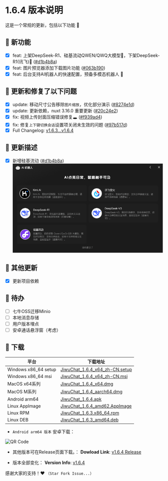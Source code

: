 # 1.6.4 版本说明

这是一个常规的更新，包括以下功能 🧪

## 🔮 新功能

- [x] feat: 上架DeepSeek-R1、硅基流动QWEN/QWQ大模型💜，下架DeepSeek-R1(讯飞)🚫 ([#d1b4b8a](https://github.com/KiWi233333/JiwuChat/commit/d1b4b8a66f85790245f21d9c3f9e62771d5bc816))
- [x] feat: 图片预览器添加下载图片功能 ([#063b190](https://github.com/KiWi233333/JiwuChat/commit/063b1901c2d53cd9b07aac64310c5fbb6bd661d8))
- [x] feat: 后台支持AI机器人的快速配置，预备多模态机器人 🎯

## 🔨 更新和修复了以下问题

- [x] update: 移动尺寸公告移除`图片缩放`，优化部分演示 ([#8274e1d](https://github.com/KiWi233333/JiwuChat/commit/8274e1d19a7b514a7269fcfdef156644fc282882))
- [x] update: 更新依赖，nuxt 3.16.0 重要更新 ([#20c24e2](https://github.com/KiWi233333/JiwuChat/commit/20c24e24ac1eb9256426811ea568abbc42fb8e0e))
- [x] fix: 视频上传封面压缩错误修复🕳 ([#f939ad4](https://github.com/KiWi233333/JiwuChat/commit/f939ad43e17dcb858d11d826c2a5fdf97e72129b))
- [x] fix: 修复`上下键切换会话`设置项关闭未生效的问题 ([#97b517d](https://github.com/KiWi233333/JiwuChat/commit/97b517df21d6dc4c50d73a5a978f17b190668748))
- [x] Full Changelog: [v1.6.3...v1.6.4](https://github.com/KiWi233333/JiwuChat/compare/v1.6.3...v1.6.4)

## 🤯 更新描述

- [x] 新增硅基流动 ([#d1b4b8a](https://github.com/KiWi233333/JiwuChat/commit/d1b4b8a66f85790245f21d9c3f9e62771d5bc816))
      ![硅基流动](/.github/releasemd/assets/v1.6.4/image.png)

## 🧿 其他更新

- [x] 更新项目依赖

## 📌 待办

- [ ] 七牛OSS迁移Minio
- [ ] 本地消息存储
- [ ] 用户版本埋点
- [ ] 安卓通话悬浮窗（考虑）

## 🧪 下载

| 平台                 | 下载地址                                                                                                                       |
| -------------------- | ------------------------------------------------------------------------------------------------------------------------------ |
| Windows x86_64 setup | [JiwuChat_1.6.4_x64_zh-CN.setup](https://github.com/KiWi233333/JiwuChat/releases/download/v1.6.4/JiwuChat_1.6.4_x64-setup.exe) |
| Windows x86_64 msi   | [JiwuChat_1.6.4_x64_zh-CN.msi](https://github.com/KiWi233333/JiwuChat/releases/download/v1.6.4/JiwuChat_1.6.4_x64_zh-CN.msi)   |
| MacOS x64系列        | [JiwuChat_1.6.4_x64.dmg](https://github.com/KiWi233333/JiwuChat/releases/download/v1.6.4/JiwuChat_1.6.4_x64.dmg)               |
| MacOS M系列          | [JiwuChat_1.6.4_aarch64.dmg](https://github.com/KiWi233333/JiwuChat/releases/download/v1.6.4/JiwuChat_1.6.4_aarch64.dmg)       |
| Android arm64        | [JiwuChat_1.6.4.apk](https://github.com/KiWi233333/JiwuChat/releases/download/v1.6.4/JiwuChat_1.6.4.apk)                       |
| Linux AppImage       | [JiwuChat_1.6.4_amd62.AppImage](https://github.com/KiWi233333/JiwuChat/releases/download/v1.6.4/JiwuChat_1.6.4_amd64.AppImage) |
| Linux RPM            | [JiwuChat_1.6.3.x86_64.rpm](https://github.com/KiWi233333/JiwuChat/releases/download/v1.6.4/JiwuChat-1.6.4-1.x86_64.rpm)       |
| Linux DEB            | [JiwuChat_1.6.3_amd64.deb](https://github.com/KiWi233333/JiwuChat/releases/download/v1.6.4/JiwuChat_1.6.4_amd64.deb)           |

- `Android arm64 版本` 安卓下载：

![QR Code](https://api.jiwu.kiwi2333.top/res/qrcode/stream?content=/releases/download/v1.6.4/JiwuChat_1.6.4.apk&w=200&h=200)

- 其他版本可在Release页面下载。：
  **Dowload Link**: [v1.6.4 Release](https://github.com/KiWi233333/JiwuChat/releases/tag/v1.6.4)

- 版本全部变化：
  **Version Info**: [v1.6.4](https://github.com/KiWi233333/JiwuChat/blob/main/.github/releasemd/v1.6.4.md)

感谢大家的支持！❤ `（Star Fork Issue...）`
